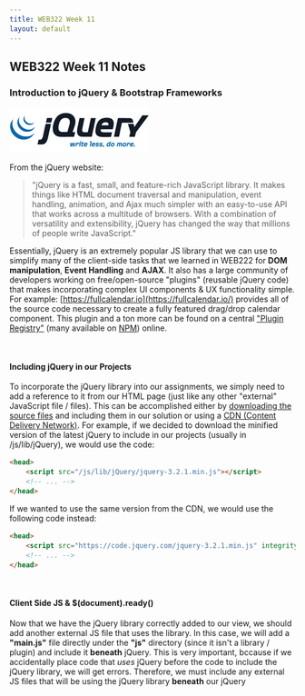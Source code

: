 ```yaml
---
title: WEB322 Week 11
layout: default
---
```


## WEB322 Week 11 Notes

### Introduction to jQuery & Bootstrap Frameworks

![jQuery Logo](/media/uploads/2016/08/jquery-logo.jpg)

From the jQuery website:

> "jQuery is a fast, small, and feature-rich JavaScript library. It makes things like HTML document traversal and manipulation, event handling, animation, and Ajax much simpler with an easy-to-use API that works across a multitude of browsers. With a combination of versatility and extensibility, jQuery has changed the way that millions of people write JavaScript."

Essentially, jQuery is an extremely popular JS library that we can use to simplify many of the client-side tasks that we learned in WEB222 for **DOM manipulation**, **Event Handling** and **AJAX**. It also has a large community of developers working on free/open-source "plugins" (reusable jQuery code) that makes incorporating complex UI components & UX functionality simple. For example: [https://fullcalendar.io](https://fullcalendar.io/) provides all of the source code necessary to create a fully featured drag/drop calendar component. This plugin and a ton more can be found on a central ["Plugin Registry"](https://plugins.jquery.com/) (many available on [NPM](https://www.npmjs.com/search?q=jquery-plugin)) online.

<br>

#### Including jQuery in our Projects

To incorporate the jQuery library into our assignments, we simply need to add a reference to it from our HTML page (just like any other "external" JavaScript file / files). This can be accomplished either by [downloading the source files](https://jquery.com/download/) and including them in our solution or using a [CDN (Content Delivery Network)](https://code.jquery.com/). For example, if we decided to download the minified version of the latest jQuery to include in our projects (usually in /js/lib/jQuery), we would use the code:

```html
<head>
    <script src="/js/lib/jQuery/jquery-3.2.1.min.js"></script>
    <!-- ... -->
</head>
```

If we wanted to use the same version from the CDN, we would use the following code instead:

```html
<head>
    <script src="https://code.jquery.com/jquery-3.2.1.min.js" integrity="sha256-hwg4gsxgFZhOsEEamdOYGBf13FyQuiTwlAQgxVSNgt4="crossorigin="anonymous"></script>
    <!-- ... -->
</head>
```

<br>

#### Client Side JS & $(document).ready()

Now that we have the jQuery library correctly added to our view, we should add another external JS file that uses the library. In this case, we will add a **"main.js"** file directly under the **"js"** directory (since it isn't a library / plugin) and include it **beneath** jQuery. This is very important, bccause if we accidentally place code that _uses_ jQuery before the code to include the jQuery library, we will get errors. Therefore, we must include any external JS files that will be using the jQuery library **beneath** our jQuery <script> element:

```html
<head>
    <script src="https://code.jquery.com/jquery-3.2.1.min.js" integrity="sha256-hwg4gsxgFZhOsEEamdOYGBf13FyQuiTwlAQgxVSNgt4="crossorigin="anonymous"></script>
    <script src="/js/main.js"></script>
    <!-- ... -->
</head>
```

To test to make sure everything is working properly, we will write an anonymous _callback_ function (inside main.js) and provide it to the **$(document).ready()** method:

```javascript
$(document).ready(function(){
    console.log("document ready!");
});

// alternatively:

// $(function() {
//    console.log( "document ready!" );
// });

console.log("file loaded");
```

If we try running our file in the web browser with the console open, we should see the messages: "file loaded" followed by "document ready!". This is because the (callback) function provided to the **$(document).ready** function contains text that will _only_ output when the **document is ready**, ie: **when the DOM is ready and safe to manipulate**. Since we will be primarily be using the DOM (updating nodes, wiring up events, etc), we must ensure that all of our jQuery code is written _inside_ a callback provided to $document.ready(). From the [documentation](https://learn.jquery.com/using-jquery-core/document-ready/):

> "A page can't be manipulated safely until the document is "ready." jQuery detects this state of readiness for you. Code included inside $( document ).ready() will only run once the page Document Object Model (DOM) is ready for JavaScript code to execute. Code included inside $( window ).on( "load", function() { ... }) will run once the entire page (images or iframes), not just the DOM, is ready."

This is why you will see most jQuery examples written in the pattern:

```javascript
$(function() {
    // do something cool...
});
```

The **dollar sign ($)** syntax is just a shortcut for **jQuery**. So the above code could be re-written as **jQuery(function(){ ... });**, however this is not as common. Typically, the dollar sign ($) syntax is left intact, unless it is conflicting with another client-side JS library (prototype.js, MooTools, YUI, etc.), in which case, the [.noConflict()](http://api.jquery.com/jQuery.noConflict/) function is used and we abandon the $.

<br>

#### jQuery Selectors

One of the most valuable features provided by jQuery is it's comprehensive and powerful **[selectors](https://api.jquery.com/category/selectors/)** which provide a fast way of accessing elements in the DOM using CSS-style syntax, similar to **document.querySelector()** and **document.querySelectorAll()**. However, jQuery selectors have been expanded to include more flexibility and cross-browser compatibility. Additionally, since jQuery selectors return one or more objects that **_wrap_ native DOM elements**, we also gain access to a number of functions to easily work with the result set (ie: watching for events / modifying the DOM).

Some common selectors that jQuery gives us are:

<div class="overflow-table">
<table class="table-bordered table-condensed" style="width:100%; margin-bottom:20px;">
<tbody><tr><th style="width:1000px">Selector</th><th style="width: 70%">Description</th></tr>
<tr><td><a href="https://api.jquery.com/all-selector/" target="_blank">$( "*" )</a></td><td><strong>All Selector:</strong> Selects all elements</td></tr>
<tr><td><a href="https://api.jquery.com/id-selector/" target="_blank">$( "#myDiv" )</a></td><td><strong>id Selector:</strong> Selects a single element with the given id attribute.</td></tr>
<tr><td><a href="https://api.jquery.com/class-selector/" target="_blank">$( ".myClass" )</a></td><td><strong>class Selector</strong> Selects all elements with the given class.</td></tr>
<tr><td><a href="https://api.jquery.com/input-selector/" target="_blank">$( ":input" )</a></td><td><strong>input Selector</strong> Selects all input, textarea, select and button elements.</td></tr>
<tr><td><a href="https://api.jquery.com/radio-selector/" target="_blank">$( ":radio" )</a></td><td><strong>radio Selector</strong> Selects all elements of type radio.</td></tr>
<tr><td><a href="https://api.jquery.com/checkbox-selector/" target="_blank">$( ":checkbox" )</a></td><td><strong>checkbox Selector</strong> Selects all elements of type checkbox.</td></tr>
<tr><td><a href="https://api.jquery.com/visible-selector/" target="_blank">$( ":visible" )</a></td><td><strong>visible Selector</strong> Selects all elements that are visible.</td></tr>
<tr><td><a href="https://api.jquery.com/hidden-selector/" target="_blank"> $( ":hidden" )</a></td><td><strong>hidden Selector </strong> Selects all elements that are hidden (the opposite of :visible).</td></tr>
<tr><td><a href="https://api.jquery.com/odd-selector/" target="_blank">$( ":odd" )</a> ie: <a href="https://api.jquery.com/odd-selector/" target="_blank">$( "tr:odd" )</a></td><td><strong>odd Selector</strong> Selects odd elements, zero-indexed. See also <a href="https://api.jquery.com/even-selector/" target="_blank">even</a>.</td></tr>
<tr><td><a href="https://api.jquery.com/has-selector/" target="_blank">$( ":has(selector)" )</a> ie: <a href="https://api.jquery.com/has-selector/" target="_blank">$( "div:has(p)" )</a></td><td><strong>has() Selector</strong> Selects elements which contain at least one element that matches the specified selector.</td></tr>
<tr><td colspan="2"><strong>For a full list of the <em>60+</em> selector types</strong>, refer to: <a href="https://api.jquery.com/category/selectors/" target="_blank">https://api.jquery.com/category/selectors</a></td></tr>

</tbody></table>
</div>

<br>

#### Accessing the Selected Elements

As discussed above, using one (or more) of the above selectors gives us access to (jQuery wrapped) DOM elements. Using this, we can either work with the **whole collection** of returned results, ie:

```javascript
$(document).ready(function(){
    // make all <li> elements inside <ul class="list1">...</ul> bold
    $("ul.list1 li").css("font-weight", "bold"); 
});
```

Access **each element** individually using [.each()](https://api.jquery.com/each/) & [$(this)](http://www.learningjquery.com/2007/08/what-is-this):

```javascript
$(document).ready(function(){
    // append each <li> element inside <ul class="list1">...</ul>
    // with it's position in the list
    $( "ul.list1 li" ).each(function( index ) { // DO NOT use () => {} syntax here
        $(this).append(" " + index);
    });
});
```

**Filter the results** down further using [.filter()](https://api.jquery.com/filter/):

```javascript
$(document).ready(function(){
    // make all odd <li> elements inside <ul class="list1">...</ul> bold
    $("ul.list1 li").filter(":odd").css("font-weight", "bold"); 
});
```

<br>

#### Event Handling

An important part of web programming is the ability execute code when a certain "event" occurs (ie: a button is pressed, a form is submitted, a value changed, the user swiped up, etc, etc.). The act of registering a (callback) function to a specific event is often termed "wiring" up the event, in the same way that we would wire up a light bulb to a light switch. Fortunately, jQuery provides a very intuitive way to add/remove logic from an event, as well as exposing a wide range of events to choose from:

*   [Keyboard Events](https://api.jquery.com/category/events/keyboard-events/)
*   [Mouse Events](https://api.jquery.com/category/events/mouse-events/)
*   [Form Events](https://api.jquery.com/category/events/form-events/)
*   [Browser Events](https://api.jquery.com/category/events/browser-events/)
*   [Mobile Events (swipe, tap, etc)](https://api.jquerymobile.com/category/events/)

If we wish to respond to one of the events listed above, we invoke the [.on()](http://api.jquery.com/on/) method on the specific **element(s)** that we wish to "wire" the event to. For example, say we wish to change the font colour of a list element when it's "clicked":

```javascript
$(document).ready(function () {
    $("ul.list1").on("click", "li", function () { // DO NOT use () => {} syntax here
        $(this).css("color", "red");
    });

    $("ul.list1").append("<li>I get the event too!</li>");
});
```

Notice how we can specify the event on a parent element (<ul class="list1">...</ul>) and provide a **selector** to specify the target (child) element(s) for the event? This syntax is important, because if we dynamically add an element to the list it will automatically get the event as well! For example, say we wish to build DOM nodes dynamically that must respond to an event, such as table rows built from JSON data that show a tooltip when clicked? To ensure that every new row gets the click event, we specify the event on the table and provide a selector to handle the dynamically-added <tr> elements.

On the other hand, if we want to _remove_ an event from an element, we simply invoke the [.off()](http://api.jquery.com/off/) method on the element:

```javascript
$(document).ready(function () {
    $("ul.list1").off("click", "li");
});
```

<br>

#### DOM Modification

Now that we know how to select elements from the DOM and wire events, it is important to discuss how we can actually **update** the DOM. We have seen this in the examples above using the [.css()](http://api.jquery.com/css/) and [.append()](http://api.jquery.com/append/), however jQuery provides a host of other methods to modify the DOM, including:

<div class="overflow-table">
<table class="table-bordered table-condensed" style="width:100%; margin-bottom:20px;">
<tbody><tr><th style="width:1000px">Property / Method</th><th style="width: 70%">Description</th></tr>
<tr><td><a href="http://api.jquery.com/jquery/#jQuery-html-attributes" target="_blank">$('<element>', {})</element></a></td><td>Create a new element by specifying a string defining a single, standalone, HTML element (e.g. &lt;div/&gt; or &lt;div&gt;&lt;/div&gt;), followed by an optional object consisting of attributes, events, and methods to call on the newly-created element.</td></tr>
<tr><td><a href="http://api.jquery.com/css/" target="_blank">.css()</a></td><td>Get the value of a computed style property for the first element in the set of matched elements or set one or more CSS properties for every matched element.</td></tr>
<tr><td><a href="http://api.jquery.com/append/" target="_blank">.append()</a></td><td>Insert content, specified by the parameter, to the end of each element in the set of matched elements.</td></tr>
<tr><td><a href="http://api.jquery.com/remove/" target="_blank">.remove()</a></td><td>Remove the set of matched elements from the DOM.</td></tr>
<tr><td><a href="http://api.jquery.com/clone/" target="_blank">.clone()</a></td><td>Create a deep copy of the set of matched elements.</td></tr>
<tr><td><a href="http://api.jquery.com/attr/" target="_blank">.attr()</a></td><td>Get the value of an attribute for the first element in the set of matched elements or set one or more attributes for every matched element.</td></tr>
<tr><td><a href="http://api.jquery.com/addClass/" target="_blank">.addClass()</a></td><td>Adds the specified class(es) to each element in the set of matched elements. Also see <a href="http://api.jquery.com/removeClass/" target="_blank">.removeClass()</a></td></tr>
<tr><td><a href="http://api.jquery.com/replaceWith/" target="_blank">.replaceWith()</a></td><td>Replace each element in the set of matched elements with the provided new content and return the set of elements that was removed.</td></tr>
<tr><td><a href="http://api.jquery.com/wrap/" target="_blank">.wrap()</a></td><td>Wrap an HTML structure around each element in the set of matched elements.</td></tr>
<tr><td><a href="http://api.jquery.com/text/" target="_blank">.text()</a></td><td>Get the combined text contents of each element in the set of matched elements, including their descendants, or set the text contents of the matched elements.</td></tr>
<tr><td><a href="http://api.jquery.com/html/" target="_blank">.html()</a></td><td>Get the HTML contents of the first element in the set of matched elements or set the HTML contents of every matched element.</td></tr>
<tr><td><a href="http://api.jquery.com/val/" target="_blank">.val()</a></td><td>Get the current value of the first element in the set of matched elements or set the value of every matched element.</td></tr>
<tr><td colspan="2"><strong>For a full list of the <em>40+</em> properties / methods</strong> used for DOM manipulation, refer to: <a href="https://api.jquery.com/category/manipulation/" target="_blank">http://api.jquery.com/category/manipulation</a></td></tr>

</tbody></table>
</div>

<br>

#### Using AJAX

Recently, we have learned how to make an AJAX request using the [Fetch API](https://developer.mozilla.org/en-US/docs/Web/API/Fetch_API), for example:


```javascript
fetch("https://reqres.in/api/users", {
    method: "POST",
    body: JSON.stringify({ name: "John Doe", job: "unknown" }),
    hdeaders: {
        "Content-Type": "application/json"
    }
})
.then(response => response.json())
.then(json => { console.log(json); })
.catch(err => { console.log(err); });
```

jQuery provides a similar approach using the [$.ajax()](http://api.jquery.com/jquery.ajax/) method.  This was extremely popular before the methodology to make AJAX calls was standardized across browsers. To make the same request as above, we can use the following code in jQuery: 

```javascript
$.ajax({
    url: "https://reqres.in/api/users",
    type: "POST",
    data: JSON.stringify({ name: "John Doe", job: "unknown" }),
    contentType: "application/json"
})
.done(function (data) {
    console.log(data);
})
.fail(function (err) {
    console.log("error: " + err.statusText);
});
```

**NOTE**: The 'fail' method callback used above will execute if the AJAX request status code includes a 400 series error, while the 'catch' method (used when using fetch()) will not.  

<br><br>

### Bootstrap Framework

![Bootstrap Logo](/media/uploads/2017/07/bootstrap-5-e1499300485358.png)

The Bootstrap framework is a set of **JavaScript** & **CSS** files that simplify the design of complex layouts & UI/UX functionality. It is often used as a starting point for modern websites, given its clean design patterns and unobtrusive JavaScript components. Bootstrap also has excellent [documentation](https://getbootstrap.com/docs/3.3/getting-started/), making it simple for developers to prototype web apps quickly and efficiently. It is for these reasons that it's been so widely adopted by the industry as the de facto starting point when building everything from simple static sites to complex web applications.

<br>

#### Including Bootstrap in our Projects

Like jQuery, to incorporate Bootstrap into our projects, we simply need to add some external files to our views and we can begin using it right away. As with any external JavaScript or CSS files, we can choose to either [download the files](https://getbootstrap.com/docs/3.4/getting-started/#download) to our local project, or use a CDN (content delivery network).

It is important to note that Bootstrap **depends on jQuery** for it's interactive components, so if we wish to use anything beyond the CSS features of the Bootstrap framework, we must include jQuery as well:

Using a **local copy** - typically installed in "/lib/bootstrap":

```html
<head>
    <link rel="stylesheet"  href="/lib/bootstrap/css/bootstrap.min.css">
    <!-- it is common to place the .js files at the end of the <body> tag as well -->
    <script src="/js/lib/jQuery/jquery-3.2.1.min.js"></script>
    <script src="/lib/bootstrap/js/bootstrap.min.js"></script>
    <!-- ... -->
</head>
```

Using a **CDN**:

```html
<head>
    <link rel="stylesheet" href="https://maxcdn.bootstrapcdn.com/bootstrap/3.3.7/css/bootstrap.min.css" integrity="sha384-BVYiiSIFeK1dGmJRAkycuHAHRg32OmUcww7on3RYdg4Va+PmSTsz/K68vbdEjh4u" crossorigin="anonymous">
    <!-- it is common to place the .js files at the end of the <body> tag as well -->
    <script src="https://code.jquery.com/jquery-3.2.1.min.js" integrity="sha256-hwg4gsxgFZhOsEEamdOYGBf13FyQuiTwlAQgxVSNgt4="crossorigin="anonymous"></script>
    <script src="https://maxcdn.bootstrapcdn.com/bootstrap/3.3.7/js/bootstrap.min.js" integrity="sha384-Tc5IQib027qvyjSMfHjOMaLkfuWVxZxUPnCJA7l2mCWNIpG9mGCD8wGNIcPD7Txa" crossorigin="anonymous"></script>
    <!-- ... -->
</head>
```

<br>

#### Responsive Grid System

Arguably one of the best features of the Bootstrap framework is it's [Responsive Grid System](https://getbootstrap.com/docs/3.3/css/#grid). CSS Grid systems have risen in popularity in recent years because they allow designers to easily create visually pleasing, clean layouts without manually fiddling with floats, margins, padding, flexbox, etc. Additionally, if a "responsive" grid system is used correctly, it can be very simple to create layouts that **also** conform to responsive design principles. Recall: responsive design can be defined as:

> ![Responsive Sizing](/media/uploads/2017/07/responsive-design-illustration.jpg)  
>   
> ( img src: [https://www.tutorialrepublic.com/twitter-bootstrap-tutorial/bootstrap-responsive-layout.php](https://www.tutorialrepublic.com/twitter-bootstrap-tutorial/bootstrap-responsive-layout.php) )  
>   
> "Responsive web design, originally defined by [Ethan Marcotte in A List Apart](http://alistapart.com/article/responsive-web-design/), responds to the needs of the users and the devices they're using. The layout changes based on the size and capabilities of the device. For example, on a phone users would see content shown in a single column view; a tablet might show the same content in two columns."

Fortunately, Bootstrap's Grid System makes this task extremely simple, but still provides enough tools to create complex arrangements of elements based on viewport size.

To get started, we begin with a **.container** - this is the outermost block element that will contain all of the "rows" and "columns" of the grid system as well as centre the content (grid) on the page:

```html
<div class="container"></div>
```

Next, we must figure out how many "rows" we wish to include in our layout. For now, let's include two (2) rows:

```html
<div class="container">
    <div class="row">
    </div>
    <div class="row">
    </div>
</div>
```

To complete our "grid" we must choose how many columns we would like to add (we can have a different number in each row). In Bootstrap, we can add a **maximum of twelve (12)** columns. If we wish to have fewer columns (ie: 3 columns), we tell each column how many of the 12 columns it should take up. For example, if we want to have three (3) columns, each column would be as wide as **four (4) columns**, since 4 + 4 + 4 = 12\. Similarly, if we only wanted to have two (2) columns, each column would be as wide as **six (6) columns**, since 6 + 6 = 12, and so on:  

![Grid Numbers](/media/uploads/2017/07/grid-numbers.png)

Once we have decided how many columns we want at the largest size, we must determine how each of those columns will **scale with the viewport**. The most common configuration has the grid starting out stacked on mobile devices and tablet devices (the extra small to small range) before becoming horizontal on desktop (medium and larger) devices.

To achieve this, we use the class **"col-md-*"** where ***** is how **wide** we want the columns to be at their (medium and larger) size. Let's say that each of our rows will have three (3) columns - in the largest size, it would appear as:  

![3 Column Grid](/media/uploads/2017/07/grid-md-4.png)  

However, in the mobile and tablet size (extra small to small range), our columns would appear stacked:  

![Grid Stacked](/media/uploads/2017/07/grid-md-4-stacked.png)

To implement this in our example from above, we simply add three (3) columns in each "row":

```html
<div class="container">
    <div class="row">
        <div class="col-md-4"></div>
        <div class="col-md-4"></div>
        <div class="col-md-4"></div>
    </div>
    <div class="row">
        <div class="col-md-4"></div>
        <div class="col-md-4"></div>
        <div class="col-md-4"></div>
    </div>
</div>
```

<br>

#### Viewport Specific Configurations

If we want to be more specific with how the grids appear at each viewport size, we can use one or more of the following [class prefixes](https://getbootstrap.com/docs/3.3/css/#grid-options) on each row (* represents number of columns):

<div class="overflow-table">
<table class="table-bordered table-condensed" style="width:100%; margin-bottom:20px;">
<tbody><tr><td style="width:1000px">.col-xs-*</td><td style="width: 70%">Extra small devices - Phones ( &lt; 768px )</td></tr>
<tr><td>.col-sm-*</td><td>Small devices - Tablets ( ≥ 768px )</td></tr>
<tr><td>.col-md-*</td><td>Medium devices - Desktops ( ≥ 992px )</td></tr>
<tr><td>.col-lg-*</td><td>Large devices - Desktops ( ≥ 1200px )</td></tr>
</tbody></table>
</div>

<br>

#### Offsetting Columns

Sometimes our design requires columns to be "offset" from the left of the grid. For example, if we wanted to only use the 4 middle columns, we would create a single "col-md-4" and offset it by four (4) columns from the left. This can be accomplished with Bootstrap's **.col-x-offset-y** classes, where **x is the target size** (ie, "sm", "md", etc.) and **y is the number of columns** (1 - 12). For example (from the Boostrap documentation):  

![Grid with Offset Columns](/media/uploads/2017/07/grid-md-4-offset.png)  

```html
<div class="container">
    <div class="row">
        <div class="col-md-4">.col-md-4</div>
        <div class="col-md-4 col-md-offset-4">.col-md-4 .col-md-offset-4</div>
    </div>
    <div class="row">
        <div class="col-md-3 col-md-offset-3">.col-md-3 .col-md-offset-3</div>
        <div class="col-md-3 col-md-offset-3">.col-md-3 .col-md-offset-3</div>
    </div>
    <div class="row">
        <div class="col-md-6 col-md-offset-3">.col-md-6 .col-md-offset-3</div>
    </div>
</div>
```

**Note:** As a final (but important) note about responsive design; Bootstrap also has created some **[Responsive Utility Classes](https://getbootstrap.com/docs/3.3/css/#responsive-utilities)** that enable the visibility of elements to be toggled depending on each device size (ie: xs, sm, md, lg). Using these utilities in conjunction with the responsive grid system (as illustrated above), it is possible to implement a complex, responsive layout without writing any extra CSS to manage the configuration across device sizes!

<br>

#### Components

Bootstrap comes with a wide range of [reusable components](https://getbootstrap.com/docs/3.3/components/) to help implement your design. They are all widely used, however there is only enough time to discuss the most interesting/important ones today:

<br>

#### Glyphicons

Bootstrap comes bundled with the premium icon font [Glyphicons](https://getbootstrap.com/docs/3.3/components/#glyphicons). Most modern web apps use icons to help the usability of their application, for example a "magnifying glass" ( ) for searching, or a "floppy disk" ( ) to indicate saving. As a way to offer the icons in as flexible a manner as possible (rendered "cleanly" at any size), special web fonts where introduced that contain the icons. This is where Glyphicons comes in - it is essentially a font that contains a large range of icons that we can use in our application. Since it is a font (represented as a vector), we can size the icon up or down depending on our needs using the "font-size" property, without any loss of quality:  
![Glyphicon Sizing](/media/uploads/2017/07/icon-font.png)  
( img src: [http://glyphicons.com](http://glyphicons.com/) )

To incorporate an icon using Bootstrap's Glyphicons (often used in <button> elements), simply use the following code (in this case, we will use the "search" icon):

```html
<span class="glyphicon glyphicon-search"></span>
```

<br>

#### Buttons

Another important "component" that Bootstrap provides is a set of classes to [render buttons](https://getbootstrap.com/docs/3.3/css/#buttons). There is no escaping the need for buttons, whether they're hyperlinks ( &lt;a&gt;...&lt;/a&gt; ), buttons ( &lt;button&gt;...&lt;/button&gt; ) or input type=submit / button buttons ( &lt;input type="submit" /&gt;). Once again, Bootstrap comes to the rescue with a set of classes to create consistent, clean buttons:  

![Button Colours](/media/uploads/2017/07/bootstrap-buttons.png)  

```html
<!-- Standard button -->
<button type="button" class="btn btn-default">Default</button>

<!-- Provides extra visual weight and identifies the primary action in a set of buttons -->
<button type="button" class="btn btn-primary">Primary</button>

<!-- Indicates a successful or positive action -->
<button type="button" class="btn btn-success">Success</button>

<!-- Contextual button for informational alert messages -->
<button type="button" class="btn btn-info">Info</button>

<!-- Indicates caution should be taken with this action -->
<button type="button" class="btn btn-warning">Warning</button>

<!-- Indicates a dangerous or potentially negative action -->
<button type="button" class="btn btn-danger">Danger</button>
```

It is important to note that the classes used above (ie: ".btn", ".btn-primary", "btn-success", etc) can also be used on the following types of elements:

*   **hyperlinks:** 
```html
<a class="btn btn-default" href="#" role="button">Link</a>
```
*   **button elements:** 
```html
<button class="btn btn-default" type="submit">Button</button>
```
*   **input type="button" elements:**
```html
<input class="btn btn-default" type="button" value="Input">
```
*   **input type="submit" elements:**
```html
<input class="btn btn-default" type="submit" value="Submit">
```

<br>

#### Button Sizes

While the buttons rendered above look good and match Bootstrap's default style, we don't necessarily always want to render them in that size. To overcome this and add some flexibility to the sizing, Bootstrap has also provided the following sizing classes to work with buttons:  

![Button Sizes](/media/uploads/2017/07/bootstrap-btn-sizes.png)  

```html
<p>
    <button type="button" class="btn btn-primary btn-lg">Large button</button>
    <button type="button" class="btn btn-default btn-lg">Large button</button>
</p>
<p>
    <button type="button" class="btn btn-primary">Default button</button>
    <button type="button" class="btn btn-default">Default button</button>
</p>
<p>
    <button type="button" class="btn btn-primary btn-sm">Small button</button>
    <button type="button" class="btn btn-default btn-sm">Small button</button>
</p>
<p>
    <button type="button" class="btn btn-primary btn-xs">Extra small button</button>
    <button type="button" class="btn btn-default btn-xs">Extra small button</button>
</p>
```

<br>

#### Dropdown Buttons

There are a few more interesting things that we can do to work with buttons (ie: setting ["active" state](https://getbootstrap.com/docs/3.3/css/#buttons-active), ["disabled" state](https://getbootstrap.com/docs/3.3/css/#buttons-disabled) & creating [block level buttons](https://getbootstrap.com/docs/3.3/css/#buttons-sizes)), however one of the coolest (and most useful) button treatments that Bootstrap provides is the "dropdown button":  

![Button Dropdown](/media/uploads/2017/07/bootstrap-btn-dropdown.png)  

```html
<div class="dropdown">
    <button class="btn btn-primary dropdown-toggle" type="button" id="dropdownMenu1" data-toggle="dropdown" aria-haspopup="true">
    Dropdown&nbsp;&nbsp;<span class="caret"></span>
    </button>
    <ul class="dropdown-menu" aria-labelledby="dropdownMenu1">
    <li><a href="#">Action</a></li>
    <li><a href="#">Another action</a></li>
    <li><a href="#">Something else here</a></li>
    <li role="separator" class="divider"></li>
    <li><a href="#">Separated link</a></li>
    </ul>
</div>
```

<br>

#### Navigation Bar

Almost every website you visit or web app you use will feature some sort of **navigation bar**. Users depend on this to navigate through your app and explore all of the features/information available. Bootstrap has it's own [responsive navigation bar](https://getbootstrap.com/docs/3.3/components/#navbar-default) that is highly customizable and works very nicely on mobile devices. To get started, let's create a navigation bar with a "Brand" (space for a logo) and three (3) navigation links, the first of which is "active" (selected) - this would represent the current page / view:  

**Full Navigation Bar**  

![Navigation Bar Full](/media/uploads/2017/07/navbar-full.png)  

**Mobile (Compressed) Navigation Bar**  

![Navigation Bar Mobile](/media/uploads/2017/07/navbar-mobile.png)  

**Mobile (Expanded) Navigation Bar**  

![Navigation Bar Mobile Expanded](/media/uploads/2017/07/navbar-mobile-down.png)

```html
<nav class="navbar navbar-inverse navbar-static-top">
    <div class="container">
    <!-- Brand and toggle get grouped for better mobile display -->
    <div class="navbar-header">
        <button type="button" class="navbar-toggle collapsed" data-toggle="collapse" data-target="#bs-example-navbar-collapse-1" aria-expanded="false">
        <span class="sr-only">Toggle navigation</span>
        <span class="icon-bar"></span>
        <span class="icon-bar"></span>
        <span class="icon-bar"></span>
        </button>
        <a class="navbar-brand" href="#">Brand</a>
    </div>

    <!-- Collect the nav links, forms, and other content for toggling -->
    <div class="collapse navbar-collapse" id="bs-example-navbar-collapse-1">
        <ul class="nav navbar-nav">
        <li class="active"><a href="#">Link</a></li>
        <li><a href="#">Link</a></li>
        <li><a href="#">Link</a></li>
        </ul>
    </div>
    </div>
</nav>
```

There's a lot going on in the above code, but a large chunk of it is boilerplate and is rarely changed. The main areas that we would typically alter in the above code are:

```html
<nav class="navbar navbar-inverse navbar-static-top">
```

Here, we have a few options on how the overall navigation bar will appear by changing which classes we include. We cannot change the "navbar" class, however we can use the following other options:

*   **navbar-inverse** can instead be: **"navbar-default"** - this will change the scheme from dark to light
*   **navbar-static-top** can be either **removed** (resulting in rounded corners), **changed to "navbar-fixed-top"** which will always keep the navbar in place at the **top of the page**, regardless of scroll position, or **changed to "navbar-fixed-bottom"** which will always keep the navbar in place at the **bottom of the page**, regardless of scroll position

```html
<a class="navbar-brand" href="#">Brand</a>
```

Next, we can skip down to the "navbar-brand" (unless you wish to change the id's from "bs-example-navbar-collapse-1" - in which case simply do a find/replace). We do not typically change anything fundamental about this code except:

*   **href="#"** would typically redirect back to the root ("/") or homepage of the website / application
*   **Brand** - this text would usually be replaced with a logo ("brand") image.

```html
<ul class="nav navbar-nav"> ... </ul>
```

The above unordered list simply contains the list of links that are available in the navigation bar. We can have one (1) or more of these lists and they can either be left-aligned (by default / **adding the class "navbar-left"**) or right-aligned (by **adding the class "navbar-right"**).

If we wish to add more or less links, we can add/remove them here. Additionally, we can add things like:  

**Dropdown Lists:**  

```html
<ul class="nav navbar-nav">
    <li class="dropdown">
        <a href="#" class="dropdown-toggle" data-toggle="dropdown" role="button" aria-haspopup="true" aria-expanded="false">Dropdown <span class="caret"></span></a>
        <ul class="dropdown-menu">
            <li><a href="#">Action</a></li>
            <li><a href="#">Another action</a></li>
        </ul>
    </li>
</ul>
```

**Form Elements:**  

```html
<ul class="nav navbar-nav">
    ...
</ul>
<form class="navbar-form navbar-right">
    <div class="input-group">
        <input type="text" class="form-control" placeholder="Search">
        <span class="input-group-btn">
        <button type="submit" class="btn btn-default">Submit</button>                
        </span>
    </div>
</form>
```

<br>

#### Forms

Since our WEB322 app has been making extensive use of the Bootstrap form classes, we will be sticking with a simple example - for a more in-depth description of the Bootstrap form classes, refer to the official documentation here: [https://getbootstrap.com/docs/3.3/css/#forms](https://getbootstrap.com/docs/3.3/css/#forms).

To get started using Bootstrap forms, you really only need to remember three classes: **form-group**, **form-control** and **control-label** (used to highlight the label when ["Validation States"](https://getbootstrap.com/docs/3.3/css/#forms-control-validation) are applied to the parent element). From the Bootstrap documentation:

> "Individual form controls automatically receive some global styling. All textual &lt;input&gt;, &lt;textarea&gt;, and &lt;select&gt; elements with **.form-control** are set to **width: 100%;** by default. Wrap labels and controls in **.form-group** for optimum spacing."

![Bootstrap Form](/media/uploads/2017/07/bootstrap-simple-form.png)

```html
<form>
    <div class="form-group">
    <label for="exampleInputEmail1" class="control-label" >Email address</label>
    <input type="email" class="form-control" id="exampleInputEmail1" placeholder="Email">
    </div>
    <div class="form-group">
    <label for="exampleInputPassword1" class="control-label" >Password</label>
    <input type="password" class="form-control" id="exampleInputPassword1" placeholder="Password">
    </div>
    <div class="form-group">
    <label for="exampleInputFile" class="control-label" >File input</label>
    <input type="file" id="exampleInputFile">
    <p class="help-block">Example block-level help text here.</p>
    </div>
    <div class="checkbox">
    <label class="control-label" >
        <input type="checkbox"> Check me out
    </label>
    </div>
    <button type="submit" class="btn btn-default">Submit</button>
</form>
```

<br>

#### Bootstrap JavaScript (jQuery) Components

Due to time constraints, it is impossible to discuss all of the fantastic [Bootstrap JavaScript Components](https://getbootstrap.com/docs/3.3/javascript/) and how they work in detail. However, we will provide some examples for the more interesting/useful ones. If you are seriously interested in using Bootstrap in your projects, the above link is a "must-read". Please note that like the other Bootstrap components, the code used below is largely boilerplate and there is little room for configuration out of the box - simply follow the pattern of elements and CSS classes and the Bootstrap framework will take care of the rest.

<br>

#### Dismissible Alerts

[Dismissible Alerts](https://getbootstrap.com/docs/3.3/javascript/#alerts) in Bootstrap are simply small divs that provide a temporary message to the user, ie: "Warning: your session will time out in 2 minutes". We often do not want to clutter the user interface with these alerts, so Bootstrap has included functionality to allow users to "dissmiss" the alert (by pressing a close ("x") button). Additionally alerts can be given a different colour depending on the kind of alert, including: red ("alert-danger"), yellow ("alert-warning"), blue ("alert-info") and green ("alert-success"):  

![Bootstrap Alert](/media/uploads/2017/07/alerts.png)

```html
<div class="alert alert-danger alert-dismissible fade in" role="alert"> 
    <button type="button" class="close" data-dismiss="alert" aria-label="Close">
        <span aria-hidden="true">×</span>
    </button>
    <strong>Error:</strong> Something went wrong. 
</div>

<div class="alert alert-warning alert-dismissible fade in" role="alert"> 
    <button type="button" class="close" data-dismiss="alert" aria-label="Close">
        <span aria-hidden="true">×</span>
    </button>
    <strong>Warning:</strong> Something might go wrong soon. 
</div>

<div class="alert alert-info alert-dismissible fade in" role="alert"> 
    <button type="button" class="close" data-dismiss="alert" aria-label="Close">
        <span aria-hidden="true">×</span>
    </button>
    <strong>Information:</strong> Something is happening. 
</div>

<div class="alert alert-success alert-dismissible fade in" role="alert"> 
    <button type="button" class="close" data-dismiss="alert" aria-label="Close">
        <span aria-hidden="true">×</span>
    </button>
    <strong>Success:</strong> Something went right! 
</div>
```

<br>

#### Tabs

Tabs are an extremely common user-interface component. They have been used in these notes (see Week 7 - "Putting it All Together") and play a significant role in optimizing space on a screen for categorized information. Using jQuery, the Bootstrap framework has created a standard HTML pattern that we can leverage to create a functioning [tab control](https://getbootstrap.com/docs/3.3/javascript/#tabs) without writing a single line of JavaScript!

Once again the following code is largely boilerplate out of the box. As long as we follow the predefined structure, our tabs will function properly.  

![Bootstrap Tab](/media/uploads/2017/07/tabs.png)

```html
<!-- Nav tabs -->
<ul class="nav nav-tabs" role="tablist">
    <li role="presentation" class="active"><a href="#home" aria-controls="home" role="tab" data-toggle="tab">Home</a></li>
    <li role="presentation"><a href="#profile" aria-controls="profile" role="tab" data-toggle="tab">Profile</a></li>
    <li role="presentation"><a href="#messages" aria-controls="messages" role="tab" data-toggle="tab">Messages</a></li>
    <li role="presentation"><a href="#settings" aria-controls="settings" role="tab" data-toggle="tab">Settings</a></li>
</ul>

<!-- Tab panes -->
<div class="tab-content">
    <div role="tabpanel" class="tab-pane active" id="home"><br />home content</div>
    <div role="tabpanel" class="tab-pane" id="profile"><br />profile content</div>
    <div role="tabpanel" class="tab-pane" id="messages"><br />messages content</div>
    <div role="tabpanel" class="tab-pane" id="settings"><br />settings content</div>
</div>
```

In the above code, notice how we have some identifiers repeated across the "Nav tabs" section and the "Tab panes" section? These are primarily the **href** and **aria-controls** attributes in the "Nav tabs" section. The **href** attributes each link to the **corresponding "Tab pane" id** that they wish to show when clicked, and the **aria-controls** attribute helps aid in the [accessibility](https://developer.mozilla.org/en-US/docs/Web/Accessibility/ARIA) of the control.

<br>

#### Tab Configuration

Even though the tabs are fairly standard, we do have some configuration options available, such as:

*   **Using a Fade Effect**: To make tabs fade in, add the class "fade" to each "tab-pane". The first tab pane must also have the "in" class to make the initial content visible.  

```html
<div class="tab-content">
    <div role="tabpanel" class="tab-pane fade in active" id="home"><br />home content</div>
    <div role="tabpanel" class="tab-pane fade" id="profile"><br />profile content</div>
    <div role="tabpanel" class="tab-pane fade" id="messages"><br />messages content</div>
    <div role="tabpanel" class="tab-pane fade" id="settings"><br />settings content</div>
</div>
```

*   **Adding "Pill" Styling:** We can make the tabs appear as buttons by adding the class "nav-pills" to the "Nav tabs" <ul> element:  

        <ul class="nav nav-tabs nav-pills" role="tablist">

*   **Stacking the "Pill" Tabs:** Another option is to display the tabs above one another in a "stack". Please note, this the **not** same thing as ["vertical tabs"](http://dbtek.github.io/bootstrap-vertical-tabs/demo.html). Stacking the tabs simply places each tab "pill" in a vertical stack with the pane(s) at the bottom.  

```html
<ul class="nav nav-tabs nav-pills nav-stacked" role="tablist">
```

<br>

#### Modal Window

The ["modal window"](https://getbootstrap.com/docs/3.3/javascript/#modals) is one of the most important components in the list and you will find yourself needing it on every project. Essentially, a modal window is a custom in-page popup window that blocks the background content from being clicked on / interacted with. You will often see login/registration forms, chat windows, forms to edit table row data, etc. placed in modal windows.

The Bootstrap implementation is very clean and easy to use - it also has the bonus of ensuring that the generated modal windows are "responsive" and will not break the view or cause excessive scrolling when accessed on a mobile device. The following code is a simple example of how a modal window is defined and how it can be "wired up" to be opened by clicking a button.

![Bootstrap Modal](/media/uploads/2017/07/modal.png)

```html
<!-- Button trigger modal -->
<button type="button" class="btn btn-primary" data-toggle="modal" data-target="#myModal">
    Launch demo modal
</button>

<!-- Modal -->
<div class="modal fade" id="myModal" tabindex="-1" role="dialog" aria-labelledby="myModalLabel">
    <div class="modal-dialog" role="document">
    <div class="modal-content">
        <div class="modal-header">
        <button type="button" class="close" data-dismiss="modal" aria-label="Close"><span aria-hidden="true">&times;</span></button>
        <h4 class="modal-title" id="myModalLabel">Modal title</h4>
        </div>
        <div class="modal-body">
        ...
        </div>
        <div class="modal-footer">
        <button type="button" class="btn btn-default" data-dismiss="modal">Close</button>
        <button type="button" class="btn btn-primary" onclick="console.log('saved!'); $('#myModal').modal('hide');">Save changes</button>
        </div>
    </div>
    </div>
</div>
```

Once again, there's a lot going on in the above code, but (as before) a large chunk of it is boilerplate and is rarely changed. The main areas that we would typically alter in the above code are:

    <button type="button" class="btn btn-primary" data-toggle="modal" data-target="#myModal">
      Launch demo modal
    </button>

This is simply the element that actually launches the modal. This could be **any element** that has the properties **data-toggle="modal"** and **data-target="#someId"** where "#someId" will be the the id of your "modal" <div>...</div>.

```html
<div class="modal fade" id="myModal" tabindex="-1" role="dialog" aria-labelledby="myModalLabel">
```

The only things that we can really change here are the **id** of the "modal" and the **aria-labelledby** value (this corresponds to the id of your "modal-title" <h4> - see below)

```html
<h4 class="modal-title" id="myModalLabel">Modal title</h4>
```

This is the text that appears as the "title" of the modal window. Here we would typically change the **inner text** and the **id** (we just need to make sure that the id matches the "aria-labeledby" property above.

```html
<div class="modal-body">
        ...
</div>
```

The "modal-body" element is where we will place the content of the modal window. This could be anything, however typically "grid" rows/colums are placed here (see "Responsive Grid System" above) to position the content.

```html
<div class="modal-footer">
        <button type="button" class="btn btn-default" data-dismiss="modal">Close</button>
        <button type="button" class="btn btn-primary" onclick="console.log('saved!'); $('#myModal').modal('hide');">Save changes</button>
</div>
```

Finally we have the "modal-footer". Once again, we can have anything we like in this element, however it is common to have a "Close" button (to cancel the action using the data-dismiss="modal" property) and a "Save" or "Submit" button (to confirm the action and programatically hide the modal using **$("#modalId").modal("hide");**, where "#modalId" is the id of the modal window).

<br>

### Sources

*   [https://api.jquery.com](https://api.jquery.com)
*   [http://learn.jquery.com](http://learn.jquery.com)
*   [http://www.learningjquery.com](http://www.learningjquery.com)
*   [http://getbootstrap.com](http://getbootstrap.com)
*   [https://www.bootply.com](https://www.bootply.com)
*   [https://www.w3schools.com/bootstrap](https://www.w3schools.com/bootstrap)
*   [https://www.tutorialrepublic.com/twitter-bootstrap-tutorial/bootstrap-responsive-layout.php](https://www.tutorialrepublic.com/twitter-bootstrap-tutorial/bootstrap-responsive-layout.php)
*   [https://developers.google.com/web/fundamentals/design-and-ui/responsive/](https://developers.google.com/web/fundamentals/design-and-ui/responsive/)